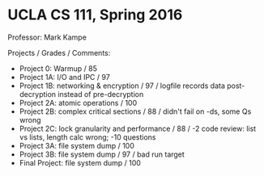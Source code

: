 # UCLA CS 111, Spring 2016
Professor: Mark Kampe  
  
Projects / Grades / Comments:  
* Project 0: Warmup / 85  
* Project 1A: I/O and IPC / 97  
* Project 1B: networking & encryption / 97 / logfile records data post-decryption instead of pre-decryption  
* Project 2A: atomic operations / 100  
* Project 2B: complex critical sections / 88 / didn't fail on -ds, some Qs wrong   
* Project 2C: lock granularity and performance / 88 / -2 code review: list vs lists, length calc wrong; -10 questions  
* Project 3A: file system dump / 100   
* Project 3B: file system dump / 97 / bad run target   
* Final Project: file system dump / 100

  
